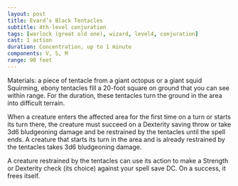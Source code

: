 ```yaml
---
layout: post
title: Evard’s Black Tentacles
subtitle: 4th-level conjuration
tags: [warlock (great old one), wizard, level4, conjuration]
cast: 1 action
duration: Concentration, up to 1 minute
components: V, S, M
range: 90 feet
---
```

Materials: a piece of tentacle from a giant octopus or a giant squid
Squirming, ebony tentacles fill a 20-foot square on ground that you can see within range. For the duration, these tentacles turn the ground in the area into difficult terrain.

When a creature enters the affected area for the first time on a turn or starts its turn there, the creature must succeed on a Dexterity saving throw or take 3d6 bludgeoning damage and be restrained by the tentacles until the spell ends. A creature that starts its turn in the area and is already restrained by the tentacles takes 3d6 bludgeoning damage.

A creature restrained by the tentacles can use its action to make a Strength or Dexterity check (its choice) against your spell save DC. On a success, it frees itself.